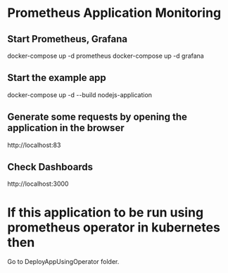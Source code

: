 # Prometheus Application Monitoring

## Start Prometheus, Grafana

docker-compose up -d prometheus
docker-compose up -d grafana



## Start the example app

docker-compose up -d --build nodejs-application


## Generate some requests by opening the application in the browser

http://localhost:83


## Check Dashboards

http://localhost:3000

# If this application to be run using prometheus operator in kubernetes then

Go to DeployAppUsingOperator folder.


